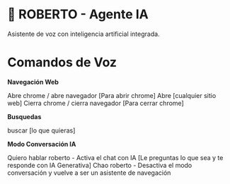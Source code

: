 # 👾 ROBERTO - Agente IA
Asistente de voz con inteligencia artificial integrada.

# Comandos de Voz

**Navegación Web**

Abre chrome / abre navegador [Para abrir chrome]
Abre [cualquier sitio web]
Cierra chrome / cierra navegador [Para cerrar chrome]

**Busquedas**

buscar [lo que quieras]

**Modo Conversación IA**

Quiero hablar roberto - Activa el chat con IA [Le preguntas lo que sea y te responde con IA Generativa]
Chao roberto - Desactiva el modo conversación y vuelve a ser un asistente de navegación
